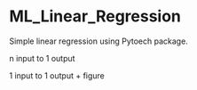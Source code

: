 # ML_Linear_Regression
Simple linear regression using Pytoech package.

n input to 1 output

1 input to 1 output + figure 
